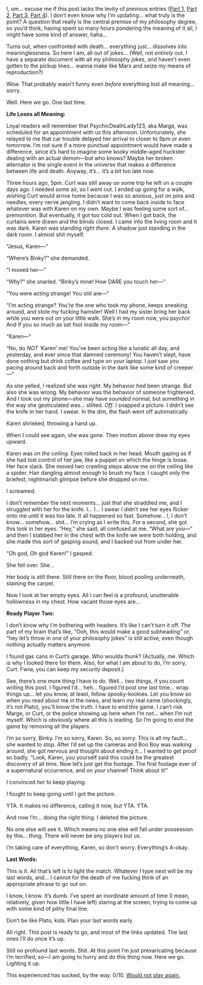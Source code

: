 I, um… excuse me if this post lacks the levity of previous entries ([Part 1,](https://www.reddit.com/r/nosleep/comments/11nz6qy/am_i_a_jerk_for_refusing_to_participate_in_my/) [Part 2,](https://www.reddit.com/r/nosleep/comments/11ryj2m/my_roommates_creepy_doll_went_viral_am_i_a_jerk/) [Part 3,](https://www.reddit.com/r/nosleep/comments/11t1v9z/am_i_a_jerk_for_burning_my_roommates_creepy/) [Part 4](https://www.reddit.com/r/nosleep/comments/11v6pdc/am_i_a_jerk_for_asking_my_roommate_to_pay_half/)). I don’t even know why I’m updating… what truly is the point? A question that really is the central premise of my philosophy degree, so you’d think, having spent so many hours pondering the meaning of it all, I might have some kind of answer, haha…

Turns out, when confronted with death… everything just… dissolves into meaninglessness. So here I am, all out of jokes… (Well, not *entirely* out. I have a separate document with all my philosophy jokes, and haven’t even gotten to the pickup lines… wanna make like Marx and seize my means of reproduction?)

Wow. That probably wasn’t funny even *before* everything lost all meaning… sorry.

Well. Here we go. One last time.

**Life Loses all Meaning:**

Loyal readers will remember that PsychicDeathLady123, aka Marge, was scheduled for an appointment with us this afternoon. Unfortunately, she relayed to me that car trouble delayed her arrival to closer to 9pm or even tomorrow. I’m not sure if a more punctual appointment would have made a difference, since it’s hard to imagine some kooky middle-aged huckster dealing with an actual demon—but who knows? Maybe her broken alternator is the single event in the universe that makes a difference between life and death. Anyway, it’s… it’s a bit too late now.

Three hours ago, 5pm. Curt was still away on some trip he left on a couple days ago. I needed some air, so I went out. I ended up going for a walk, wishing Curt would arrive home because I was so anxious, just on pins and needles, every nerve jangling. I didn’t want to come back inside to face whatever was with Karen on my own. Maybe I was feeling some sort of… premonition. But eventually, it got too cold out. When I got back, the curtains were drawn and the blinds closed. I came into the living room and it was dark. Karen was standing *right there.* A shadow just standing in the dark room. I almost shit myself.

“Jesus, Karen—”

“Where’s Binky?” she demanded.

“I moved her—”

“Why?” she snarled. “Binky’s mine! How DARE you touch her—"

“You were acting strange! You still are—”

“*I’m* acting strange? *You’re* the one who took my phone, keeps sneaking around, and stole my fucking hamster! Well I had my sister bring her back while you were out on your little walk. She’s in my room now, you psycho! And if you so much as set foot inside my room—"

“Karen—”

“No, do *NOT* ‘Karen’ me! You’ve been acting like a lunatic all day, and yesterday, and ever since that damned ceremony! You haven’t slept, have done nothing but drink coffee and type on your laptop. I *just* saw you pacing around back and forth outside in the dark like some kind of creeper—"

As she yelled, I realized she was right. My behavior *had* been strange. But also she was wrong. My behavior was the behavior of someone frightened. And I took out my phone—she may have *sounded* normal, but something in the way she gesticulated was… stilted. *Off*. I snapped a picture. I didn’t see the knife in her hand. I swear. In the dim, the flash went off automatically.

Karen shrieked, throwing a hand up.

When I could see again, she was gone. Then motion above drew my eyes upward.

Karen was *on the ceiling.* Eyes rolled back in her head. Mouth gaping as if she had lost control of her jaw, like a puppet on which the hinge is loose. Her face slack. She moved two crawling steps above me on the ceiling like a spider. Hair dangling almost enough to brush my face. I caught only the briefest, nightmarish glimpse before she dropped on me.

I screamed.

I don’t remember the next moments… just that she straddled me, and I struggled with her for the knife. I… I… I swear I didn’t see her eyes flicker onto me until it was too late. It all happened so fast. Somehow… I, I don’t know… somehow… shit… I’m crying as I write this. For a second, she got this look in her eyes. “Hey,” she said, all confused at me. “What are you—” and then I stabbed her in the chest with the knife we were both holding, and she made this sort of gasping sound, and I backed out from under her.

“Oh god, Oh god Karen!” I gasped.

She fell over. She…

Her body is still there. Still there on the floor, blood pooling underneath, staining the carpet.

Now I look at her empty eyes. All I can feel is a profound, unutterable hollowness in my chest. How vacant those eyes are…

**Ready Player Two:**

I don’t know why I’m bothering with headers. It’s like I can’t turn it off. The part of my brain that’s like, “Ooh, this would make a good subheading” or, “hey let’s throw in one of your philosophy jokes” is still active, even though nothing actually matters anymore.

I found gas cans in Curt’s garage. Who woulda thunk? (Actually, me. Which is why I looked there for them. Also, for what I am about to do, I’m sorry, Curt. Fwiw, you can keep my security deposit.)

See, there’s one more thing I have to do. Well… two things, if you count writing this post. I figured I’d… heh… figured I’d post one last time… wrap things up… let *you* know, at least, fellow spooky-kookies. Let you know so when you read about me in the news, and learn my real name (shockingly, it’s not Plato), you’ll know the truth. I have to end this game. I can’t risk Marge, or Curt, or the police showing up here when I’m not… when I’m not myself. Which is obviously where all this is leading. So I’m going to end the game by removing all the players.

I’m so sorry, Binky. I’m so sorry, Karen. So, so sorry. This is all my fault… she wanted to stop. After I’d set up the cameras and Boo Boy was walking around, she got nervous and thought about ending it… I wanted to get proof so badly. “Look, Karen, you yourself said this could be the greatest discovery of all time. Now let’s just get the footage. The first footage ever of a supernatural occurrence, and on *your* channel! Think about it!”

*I* convinced *her* to keep playing.

*I* fought to keep going until I got the picture.

YTA. It makes no difference, calling it now, but YTA. YTA.

And now I’m… doing the right thing. I deleted the picture.

No one else will see it. Which means no one else will fall under possession by this… thing. There will never be any players but us.

I’m taking care of everything, Karen, so don’t worry. Everything’s A-okay.

**Last Words:**

This is it. All that’s left is to light the match. Whatever I type next will be my last words, and… I cannot for the death of me fucking think of an appropriate phrase to go out on.

I know, I know. It’s dumb. I’ve spent an inordinate amount of time (I mean, relatively, given how little I have left) staring at the screen, trying to come up with some kind of pithy final line.

Don’t be like Plato, kids. Plan your last words early.

All right. This post is ready to go, and most of the links updated. The last ones I’ll do once it’s up.

Still no profound last words. Shit. At this point I’m just prevaricating because I’m terrified, so—I am going to hurry and do this thing now. Here we go. Lighting it up.

This experienced has sucked, by the way. 0/10. [Would not play again.](https://www.reddit.com/r/QuincyLee/comments/11nxwz3/welcome_thanks_so_much_for_stopping_by/)